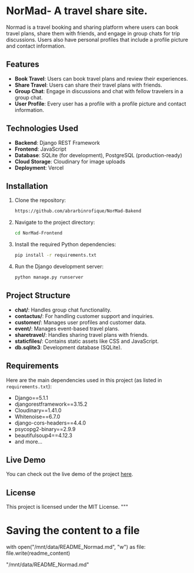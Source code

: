 # NorMad- A travel share site.




Normad is a travel booking and sharing platform where users can book travel plans, share them with friends, and engage in group chats for trip discussions. Users also have personal profiles that include a profile picture and contact information.

## Features

- **Book Travel**: Users can book travel plans and review their experiences.
- **Share Travel**: Users can share their travel plans with friends.
- **Group Chat**: Engage in discussions and chat with fellow travelers in a group chat.
- **User Profile**: Every user has a profile with a profile picture and contact information.

## Technologies Used

- **Backend**: Django REST Framework
- **Frontend**: JavaScript
- **Database**: SQLite (for development), PostgreSQL (production-ready)
- **Cloud Storage**: Cloudinary for image uploads
- **Deployment**: Vercel

## Installation

1. Clone the repository:
    ```bash
   https://github.com/abrarbinrofique/NorMad-Bakend
    ```

2. Navigate to the project directory:
    ```bash
    cd NorMad-Frontend
    ```

3. Install the required Python dependencies:
    ```bash
    pip install -r requirements.txt
    ```

4. Run the Django development server:
    ```bash
    python manage.py runserver
    ```

## Project Structure

- **chat/**: Handles group chat functionality.
- **contactus/**: For handling customer support and inquiries.
- **customer/**: Manages user profiles and customer data.
- **event/**: Manages event-based travel plans.
- **sharetravel/**: Handles sharing travel plans with friends.
- **staticfiles/**: Contains static assets like CSS and JavaScript.
- **db.sqlite3**: Development database (SQLite).

## Requirements

Here are the main dependencies used in this project (as listed in `requirements.txt`):

- Django==5.1.1
- djangorestframework==3.15.2
- Cloudinary==1.41.0
- Whitenoise==6.7.0
- django-cors-headers==4.4.0
- psycopg2-binary==2.9.9
- beautifulsoup4==4.12.3
- and more...

## Live Demo

You can check out the live demo of the project [here](https://abrarbinrofique.github.io/NorMad-Frontend/).

## License

This project is licensed under the MIT License.
"""

# Saving the content to a file
with open("/mnt/data/README_Normad.md", "w") as file:
    file.write(readme_content)

"/mnt/data/README_Normad.md"
